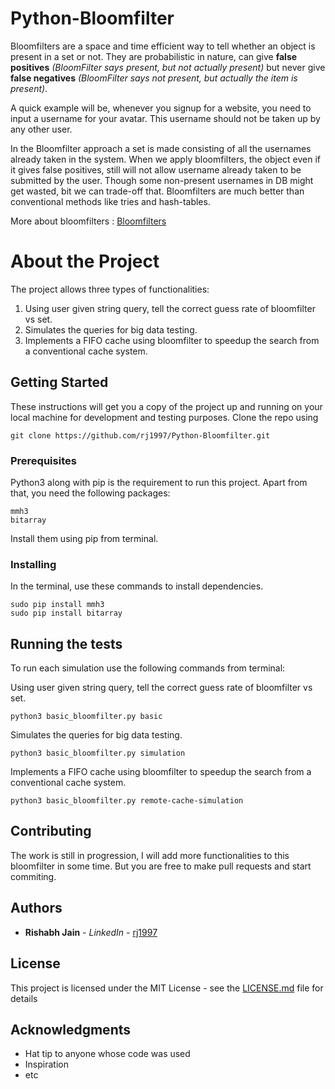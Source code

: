 
# Python-Bloomfilter

Bloomfilters are a space and time efficient way to tell whether an object is present in a set or not. They are probabilistic in nature, can give **false positives** *(BloomFilter says present, but not actually present)* but never give **false negatives** *(BloomFilter says not present, but actually the item is present)*. 

A quick example will be, whenever you signup for a website, you need to input a username for your avatar. This username should not be taken up by any other user. 

In the Bloomfilter approach a set is made consisting of all the usernames already taken in the system. When we apply bloomfilters, the object even if it gives false positives, still will not allow username already taken to be submitted by the user. Though some non-present usernames in DB might get wasted,  bit we can trade-off that. Bloomfilters are much better than conventional methods like tries and hash-tables.

More about bloomfilters : [Bloomfilters](https://en.wikipedia.org/wiki/Bloom_filter)

# About the Project
The project allows three types of functionalities:
1. Using user given string query, tell the correct guess rate of bloomfilter vs set.
2. Simulates the queries for big data testing.
3. Implements a FIFO cache using bloomfilter to speedup the search from a conventional cache system.
 
## Getting Started

These instructions will get you a copy of the project up and running on your local machine for development and testing purposes.
Clone the repo using 
```
git clone https://github.com/rj1997/Python-Bloomfilter.git
```

### Prerequisites

Python3 along with pip is the requirement to run this project. Apart from that, you need the following packages:

```
mmh3
bitarray
```
Install them using pip from terminal.

### Installing

In the terminal, use these commands to install dependencies.

```
sudo pip install mmh3
sudo pip install bitarray
```

## Running the tests

To run each simulation use the following commands from terminal:

Using user given string query, tell the correct guess rate of bloomfilter vs set.
```
python3 basic_bloomfilter.py basic
```

Simulates the queries for big data testing.
```
python3 basic_bloomfilter.py simulation
```

Implements a FIFO cache using bloomfilter to speedup the search from a conventional cache system.
```
python3 basic_bloomfilter.py remote-cache-simulation
```


## Contributing

The work is still in progression, I will add more functionalities to this bloomfilter in some time.
But you are free to make pull requests and start commiting.


## Authors

* **Rishabh Jain** - *LinkedIn* - [rj1997](https://www.linkedin.com/in/rj1997/)


## License

This project is licensed under the MIT License - see the [LICENSE.md](LICENSE.md) file for details

## Acknowledgments

* Hat tip to anyone whose code was used
* Inspiration
* etc

